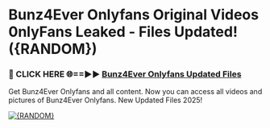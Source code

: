 # Bunz4Ever Onlyfans Original Videos 0nlyFans Leaked - Files Updated! ({RANDOM})

<h3>🔴 CLICK HERE 🌐==►► <a href="https://betterlinks.top/A2PfLJ" rel="nofollow">Bunz4Ever Onlyfans Updated Files</a></h3>

Get Bunz4Ever Onlyfans and all content. Now you can access all videos and pictures of Bunz4Ever Onlyfans. New Updated Files 2025!

[![{RANDOM}](https://i.imgur.com/ppqm5kG.gif)](https://betterlinks.top/A2PfLJ)
